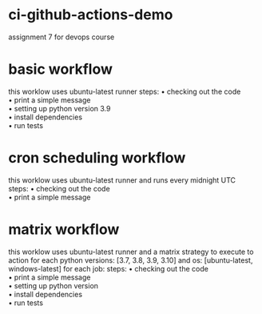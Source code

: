 # ci-github-actions-demo
assignment 7 for devops course

# basic workflow
this worklow uses ubuntu-latest runner
steps: 
• checking out the code  
• print a simple message  
• setting up python version 3.9  
• install dependencies  
• run tests

# cron scheduling workflow
this worklow uses ubuntu-latest runner and runs every midnight UTC  
steps: 
• checking out the code  
• print a simple message  

# matrix workflow
this worklow uses ubuntu-latest runner and a matrix strategy to execute to action for each python versions: [3.7, 3.8, 3.9, 3.10] and os: [ubuntu-latest, windows-latest]
for each job:
steps: 
• checking out the code  
• print a simple message  
• setting up python version   
• install dependencies  
• run tests

